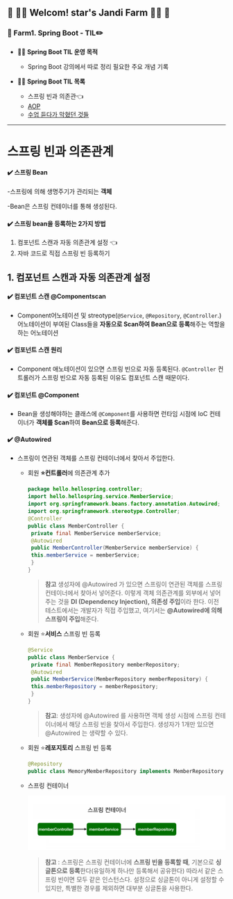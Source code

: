 

## :green_heart: :woman_farmer: Welcom! star's Jandi Farm​ :woman_farmer: :green_heart:





### :seedling: Farm1. Spring Boot - TIL:pencil2:



* :woman_farmer: **Spring Boot TIL 운영 목적**
  * Spring Boot 강의에서 따로 정리 필요한 주요 개념 기록
  



* :woman_farmer: **Spring Boot TIL 목록**
  * 스프링 빈과 의존관:point_left:
  * [AOP]()
  * [수업 듣다가 막혔던 것들](https://github.com/jandifarm/starsJandi/blob/main/hello-spring/TIL_hello-spring/docs/TIL_SpringBoot3-%EC%88%98%EC%97%85%EB%93%A3%EB%8B%A4%EA%B0%80%20%EB%A7%89%ED%98%94%EB%8D%98%20%EA%B2%83%EB%93%A4.md)





---







# 스프링 빈과 의존관계

#### :heavy_check_mark: 스프링 Bean

-스프링에 의해 생명주기가 관리되는 **객체**

-Bean은 스프링 컨테이너를 통해 생성된다. 



#### :heavy_check_mark: 스프링 bean을 등록하는 2가지 방법

1. 컴포넌트 스캔과 자동 의존관계 설정 :point_left:
2. 자바 코드로 직접 스프링 빈 등록하기



## 1. 컴포넌트 스캔과 자동 의존관계 설정




#### :heavy_check_mark: 컴포넌트 스캔 **@Componentscan**

- Component어노테이션 및 streotype(`@Service`, `@Repository`, `@Controller`.)어노테이션이 부여된 Class들을 **자동으로 Scan하여 Bean으로 등록**해주는 역할을 하는 어노테이션



#### :heavy_check_mark:**​ 컴포넌트 스캔 원리**

- Component 애노테이션이 있으면 스프링 빈으로 자동 등록된다. `@Controller` 컨트롤러가 스프링 빈으로 자동 등록된 이유도 컴포넌트 스캔 때문이다.



#### :heavy_check_mark: 컴포넌트 @Component

- Bean을 생성해야하는 클래스에 `@Component`를 사용하면 런타임 시점에 IoC 컨테이너가 **객체를 Scan**하여 **Bean으로 등록**해준다.




#### :heavy_check_mark: **@Autowired**

- 스프링이 연관된 객체를 스프링 컨테이너에서 찾아서 주입한다.

  * 회원 **:star:컨트롤러**에 의존관계 추가

    ```java
    package hello.hellospring.controller;
    import hello.hellospring.service.MemberService;
    import org.springframework.beans.factory.annotation.Autowired;
    import org.springframework.stereotype.Controller;
    @Controller
    public class MemberController {
     private final MemberService memberService;
     @Autowired
     public MemberController(MemberService memberService) {
     this.memberService = memberService;
     }
    }
    ```

    > **참고** 생성자에 @Autowired 가 있으면 스프링이 연관된 객체를 스프링 컨테이너에서 찾아서 넣어준다. 이렇게 객체 의존관계를 외부에서 넣어주는 것을 **DI (Dependency Injection), 의존성 주입**이라 한다. 이전 테스트에서는 개발자가 직접 주입했고, 여기서는 **@Autowired에 의해 스프링이 주입**해준다.

    

  * 회원  :star:**서비스** 스프링 빈 등록

    ```java
    @Service
    public class MemberService {
     private final MemberRepository memberRepository;
     @Autowired
     public MemberService(MemberRepository memberRepository) {
     this.memberRepository = memberRepository;
     }
    }
    ```

    > **참고**: 생성자에 @Autowired 를 사용하면 객체 생성 시점에 스프링 컨테이너에서 해당 스프링 빈을 찾아서 주입한다. 생성자가 1개만 있으면 @Autowired 는 생략할 수 있다.

    

  * 회원  :star:**레포지토리** 스프링 빈 등록

    ```java
    @Repository
    public class MemoryMemberRepository implements MemberRepository {}	
    ```

    

  * 스프링 컨테이너

    ![image-springContainer](https://github.com/jandifarm/starsJandi/blob/main/hello-spring/TIL_hello-spring/springContainer.png)

    > **참고** : 스프링은 스프링 컨테이너에 **스프링 빈을 등록할 때**, 기본으로 **싱글톤으로 등록**한다(유일하게 하나만 등록해서 공유한다) 따라서 같은 스프링 빈이면 모두 같은 인스턴스다. 설정으로 싱글톤이 아니게 설정할 수 있지만, 특별한 경우를 제외하면 대부분 싱글톤을 사용한다.

